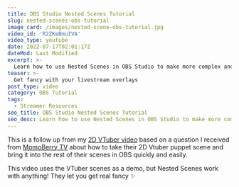 ```yaml
---
title: OBS Studio Nested Scenes Tutorial
slug: nested-scenes-obs-tutorial
image_card: /images/nested-scene-obs-tutorial.jpg
video_id: 'R2ZKeBmuIVA'
video_type: youtube
date: 2022-07-17T02:01:17Z
dateMod: Last Modified
excerpt: >-
  Learn how to use Nested Scenes in OBS Studio to make more complex and advanced overlays for your Twitch livestream.
teaser: >-
  Get fancy with your livestream overlays
post_type: video
category: OBS Tutorial
tags:
  - Streamer Resources
seo_title: OBS Studio Nested Scenes Tutorial
seo_desc: Learn how to use Nested Scenes in OBS Studio to make more complex and advanced overlays for your Twitch livestream.
---
```

This is a follow up from my [2D VTuber video](/2dvtuber) based on a question I received from [MomoBerry TV](https://www.youtube.com/channel/UCZB4e7_wFyWrocwenBnF5VA) about how to take their 2D Vtuber puppet scene and bring it into the rest of their scenes in OBS quickly and easily.

This video uses the VTuber scenes as a demo, but Nested Scenes work with anything! They let you get real fancy ✨
